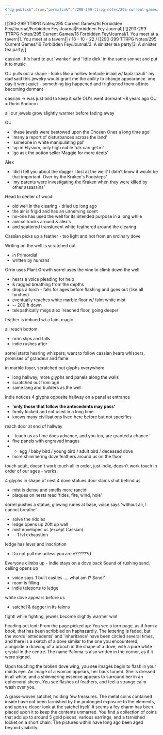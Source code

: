 ```yaml
---
{"dg-publish":true,"permalink":"/290-299-ttrpg-notes/295-current-games/16-forbidden-fey/journal/2-dove-dungeon-crawl/"}
---
```


[[290-299 TTRPG Notes/295 Current Games/16 Forbidden Fey/Journal/Forbidden Fey Journal\|Forbidden Fey Journal]]
[[290-299 TTRPG Notes/295 Current Games/16 Forbidden Fey/Journal/1. You meet at a tavern\|1. You meet at a tavern]] / 16 - 10 - 22 / [[290-299 TTRPG Notes/295 Current Games/16 Forbidden Fey/Journal/3. A sinister tea party\|3. A sinister tea party]]

cassian : It's hard to put 'wanker' and 'little dick' in the same sonnet and put it to music

OU pulls out a shape - looks like a hollow tentacle inlaid w/ lapiz lazuli
' my dad said this jewelry would grant me the ability to change appearance. one day it went quiet - something big happened and frightened them all into becoming dormant '

cassian -> was just told to keep it safe
OU's went dormant ~8 years ago
OU = Rorin Sonborn

all our jewels grow slightly warmer before fading away

OU
- 'these jewels were bestowed upon the Chosen Ones a long time ago'
- 'many a report of disturbances across the land'
- 'someone in white manipulating ppl'
- 'up in Elysium, only high noble folk can get in'
- 'go ask the potion seller Maggie for more deets'

Alex 
- 'did i tell you about the dagger I lost at the well? I didn't know it would be that important. Over by the Kraken's Footsteps'
- 'my parents were investigating the Kraken when they were killed by other assassins'

Head to center of wood
- old well in the clearing - dried up long ago
- the air is frigid and has an unnerving scent
- no-one has used the well for its intended purpose in a long while
- animal tracks around & alex's
- and scattered translucent white feathered around the clearing

Cassian picks up a feather - too light and not from an ordinary dove

Writing on the well is scratched out
- in Primordial
- written by humans

Orrin uses Plant Growth
sorrel uses the vine to climb down the well
- hears a voice pleading for help
- & ragged breathing from the depths
- drops a torch - falls for ages before flashing and goes out (like all torches)
- eventually reaches white marble floor w/ faint white mist
- -- 200 ft down
- telepathically msgs alex 'reached floor, going deeper'

feather is imbued w/ a faint magic

all reach bottom
- orrin slips and falls
- indie rushes after

sorrel starts hearing whispers, want to follow
cassian hears whispers, promises of grandeur and fame

in marble foyer, scratched out glyphs everywhere
- long hallway, more glyphs and panels along the walls
- scratched out from age
- same lang and builders as the well

indie notices 4 glyphs opposite hallway on a panel at entrance
- **'only those that follow the antecedents may pass'**
- firmly locked and not used in a long time
- knows many civilisations lived here before but not specifics

reach door at end of hallway
- ' touch us as time does advance, and you too, are granted a chance '
- five panels with engraved images
- - egg / baby bird / young bird / adult bird / deceased dove
- more shimmering dove feathers around us on the floor

touch adult, doesn't work
touch all in order, just indie, doesn't work
touch in order of our ages - works!

4 glyphs in shape of nest
4 dove statues
door slams shut behind us
- mist is dense and smells more rancid
- plaques on nests read 'tides, fire, wind, hole'

sorrel pushes a statue, glowing runes at base, voice says 'without air, I cannot breathe'
- solve the riddles
- ledge opens up 20ft up wall
- mist envelopes us (except Cassian)
- -- 1 lvl exhaustion

ledge has lever and inscription
- Do not pull me unless you are e??????d

Everyone climbs up - Indie stays on a dove back
Sound of rushing sand, ceiling opens up
- voice says 'I built castles .... what am I? Sand!'
- room is filling
- indie teleports to ledge

white dove appears before us
- satchel & dagger in its talons

fight! 
while fighting, jewels become slightly warmer
win!

heading out
loot: 
From the page picked up:
You see a torn page, as if from a book, that has been scribbled on haphazardly. The lettering is faded, but the words 'antecedents' and 'inheritance' have been circled several times, and there is a sketch of a dove similar to the one you encountered, alongside a drawing of a brooch in the shape of a dove, with a pure white crystal in the centre. The name Paloma is also written in the corner, as if it were signed. 

Upon touching the broken dove wing, you see images begin to flash in your minds eye. An image of a woman appears, her back turned. She is dressed in all white, and a shimmering essence appears to surround her in an ephemeral sheen. You see flashes of feathers, and feel a strange calm wash over you.

A grass-woven satchel, holding few treasures. The metal coins contained inside have not been tarnished by the prolonged exposure to the elements, and upon a closer look at the satchel itself, it seems a fey charm has been placed upon it to keep the contents unmarred. You find a collection of coins that add up to around 5 gold pieces, various earrings, and a tarnished locket on a short chain. The pictures within have long ago been aged beyond visibility.